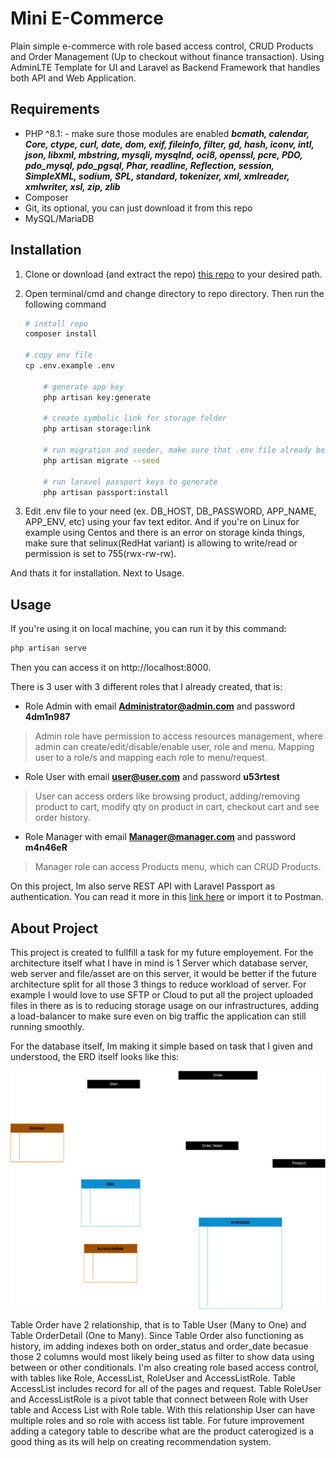 
# Mini E-Commerce

Plain simple e-commerce with role based access control, CRUD Products and Order Management (Up to checkout without finance transaction). Using AdminLTE Template for UI and Laravel as Backend Framework that handles both API and Web Application.

## Requirements

 - PHP ^8.1:
		 - make sure those modules are enabled ***bcmath, calendar, Core, ctype, curl, date, dom, exif, fileinfo, filter, gd, hash, iconv, intl, json, libxml, mbstring, mysqli, mysqlnd, oci8, openssl, pcre, PDO, pdo_mysql, pdo_pgsql, Phar, readline, Reflection, session, SimpleXML, sodium, SPL, standard, tokenizer, xml, xmlreader, xmlwriter, xsl, zip, zlib***
 - Composer
 - Git, its optional, you can just download it from this repo
 - MySQL/MariaDB

## Installation

 1. Clone or download (and extract the repo) [this repo](https://github.com/EnKuldes/mini-e-commerce.git) to your desired path.
 2. Open terminal/cmd and change directory to repo directory. Then run the following command

    ``` bash
    # install repo
    composer install
    
    # copy env file
    cp .env.example .env

		# generate app key
		php artisan key:generate
		
		# create symbolic link for storage folder
		php artisan storage:link

		# run migration and seeder, make sure that .env file already being setup (host, password, user, port and database)
		php artisan migrate --seed

		# run laravel passport keys to generate
		php artisan passport:install
    ```

 3. Edit .env file to your need (ex. DB_HOST, DB_PASSWORD, APP_NAME, APP_ENV, etc) using your fav text editor. And if you're on Linux for example using Centos and there is an error on storage kinda things, make sure that selinux(RedHat variant) is allowing to write/read or permission is set to 755(rwx-rw-rw).

And thats it for installation. Next to Usage.

## Usage

If you're using it on local machine, you can run it by this command:
```bash
php artisan serve
```
Then you can access it on http://localhost:8000.

There is 3 user with 3 different roles that I already created, that is:

 - Role Admin with email **Administrator@admin.com** and password **4dm1n987**

> Admin role have permission to access resources management, where admin can create/edit/disable/enable user, role and menu. Mapping user to a role/s and mapping each role to menu/request.

 - Role User with email **user@user.com** and password **u53rtest**

> User can access orders like browsing product, adding/removing product to cart, modify qty on product in cart, checkout cart and see order history.

 - Role Manager with email **Manager@manager.com** and password **m4n46eR**

> Manager role can access Products menu, which can CRUD Products.

On this project, Im also serve REST API with Laravel Passport as authentication. You can read it more in this [link here](https://documenter.getpostman.com/view/10072189/2s9YXe84gG) or import it to Postman.

## About Project

This project is created to fullfill a task for my future employement. For the architecture itself what I have in mind is 1 Server which database server, web server and file/asset are on this server, it would be better if the future architecture split for all those 3 things to reduce workload of server. For example I would love to use SFTP or Cloud to put all the project uploaded files in there as is to reducing storage usage on our infrastructures, adding a load-balancer to make sure even on big traffic the application can still running smoothly.

For the database itself, Im making it simple based on task that I given and understood, the ERD itself looks like this:

![ERD](./erd.png)

Table Order have 2 relationship, that is to Table User (Many to One) and Table OrderDetail (One to Many). Since Table Order also functioning as history, im adding indexes both on order_status and order_date becasue those 2 columns would most likely being used as filter to show data using between or other conditionals.
I'm also creating role based access control, with tables like Role, AccessList, RoleUser and AccessListRole. Table AccessList includes record for all of the pages and request. Table RoleUser and AccessListRole is a pivot table that connect between Role with User table and Access List with Role table. With this relationship User can have multiple roles and so role with access list table.
For future improvement adding a category table to describe what are the product caterogized is a good thing as its will help on creating recommendation system.
